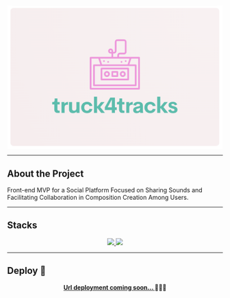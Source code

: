 <!-- # truck4tracks API -->

<img src="./public/img_readme/prelogo-1.png" align= "center"/>

---

## About the Project
Front-end MVP for a Social Platform Focused on Sharing Sounds and Facilitating Collaboration in Composition Creation Among Users.

---

## Stacks
<div align="center">
<a href="https://www.reactjs.com/">
    <img src= "https://img.shields.io/badge/React-20232A?style=for-the-badge&logo=react&logoColor=61DAFB"/>
</a>
<a href="https://developer.mozilla.org/es/docs/Web/JavaScript">
    <img src= "https://img.shields.io/badge/javascipt-EFD81D?style=for-the-badge&logo=javascript&logoColor=black"/>
</a>
 </div>

 ---

## Deploy 🚀
<div align="center">
    <a href="https://www.google.com"><strong>Url deployment coming soon... </strong></a>🚀🚀🚀
</div>